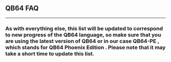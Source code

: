 ## QB64 FAQ
---

### As with everything else, this list will be updated to correspond to new progress of the QB64 language, so make sure that you are using the latest version of QB64 or in our case QB64-PE , which stands for QB64 Phoenix Edition . Please note that it may take a short time to update this list.
